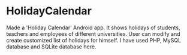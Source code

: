  <h1><strong> HolidayCalendar </strong></h1>
<p>
 Made a 'Holiday Calendar' Android app. It shows holidays of students, teachers and employees of different
universities. User can modify and create customized list of holidays for himself. I have used PHP, MySQL
database and SQLite database here.
</p>
